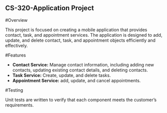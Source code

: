 ## CS-320-Application Project
#Overview

This project is focused on creating a mobile application that provides contact, task, and appointment services. The application is designed to add, update, and delete contact, task, and appointment objects efficiently and effectively.

#Features
*   **Contact Service:** Manage contact information, including adding new contacts, updating existing contact details, and deleting contacts.
*   **Task Service:** Create, update, and delete tasks.
*   **Appointment Service:** add, update, and cancel appointments.

#Testing

Unit tests are written to verify that each component meets the customer’s requirements.
